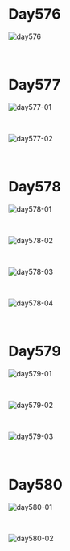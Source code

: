 # Day576

![day576](assets/day576.png)

&nbsp;

# Day577

![day577-01](assets/day577-01.png)

&nbsp;

![day577-02](assets/day577-02.png)

&nbsp;

# Day578

![day578-01](assets/day578-01.png)

&nbsp;

![day578-02](assets/day578-02.png)

&nbsp;

![day578-03](assets/day578-03.png)

&nbsp;

![day578-04](assets/day578-04.png)

&nbsp;

# Day579

![day579-01](assets/day579-01.png)

&nbsp;

![day579-02](assets/day579-02.png)

&nbsp;

![day579-03](assets/day579-03.png)

&nbsp;

# Day580

![day580-01](assets/day580-01.png)

&nbsp;

![day580-02](assets/day580-02.png)